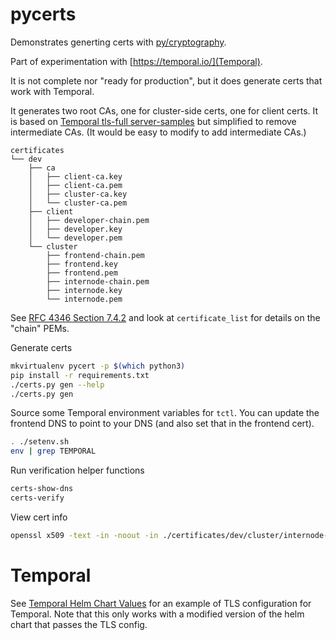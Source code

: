 # pycerts

Demonstrates generting certs with [py/cryptography](https://cryptography.io/en/latest/).

Part of experimentation with [https://temporal.io/](Temporal).

It is not complete nor "ready for production", but it does generate certs that work with Temporal.

It generates two root CAs, one for cluster-side certs, one for client certs. It is based on [Temporal tls-full server-samples](https://github.com/temporalio/samples-server/tree/main/tls/tls-full) but simplified to remove intermediate CAs. (It would be easy to modify to add intermediate CAs.)

```text
certificates
└── dev
    ├── ca
    │   ├── client-ca.key
    │   ├── client-ca.pem
    │   ├── cluster-ca.key
    │   └── cluster-ca.pem
    ├── client
    │   ├── developer-chain.pem
    │   ├── developer.key
    │   └── developer.pem
    └── cluster
        ├── frontend-chain.pem
        ├── frontend.key
        ├── frontend.pem
        ├── internode-chain.pem
        ├── internode.key
        └── internode.pem
```

See [RFC 4346 Section 7.4.2](https://www.rfc-editor.org/rfc/rfc4346#section-7.4.2) and look at `certificate_list` for details on the "chain" PEMs.

Generate certs

```bash
mkvirtualenv pycert -p $(which python3)
pip install -r requirements.txt
./certs.py gen --help
./certs.py gen
```

Source some Temporal environment variables for `tctl`. You can update the frontend DNS to point to your DNS (and also set that in the frontend cert).

```bash
. ./setenv.sh
env | grep TEMPORAL
```

Run verification helper functions

```bash
certs-show-dns
certs-verify
```

View cert info

```bash
openssl x509 -text -in -noout -in ./certificates/dev/cluster/internode-chain.pem
```

# Temporal

See [Temporal Helm Chart Values](./temporal-helm-values.yaml) for an example of TLS configuration for Temporal. Note that this only works with a modified version of the helm chart that passes the TLS config.
